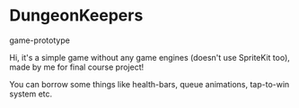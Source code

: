 # DungeonKeepers
game-prototype



Hi, it's a simple game without any game engines (doesn't use SpriteKit too), made by me for final course project!



You can borrow some things like health-bars, queue animations, tap-to-win system etc.
